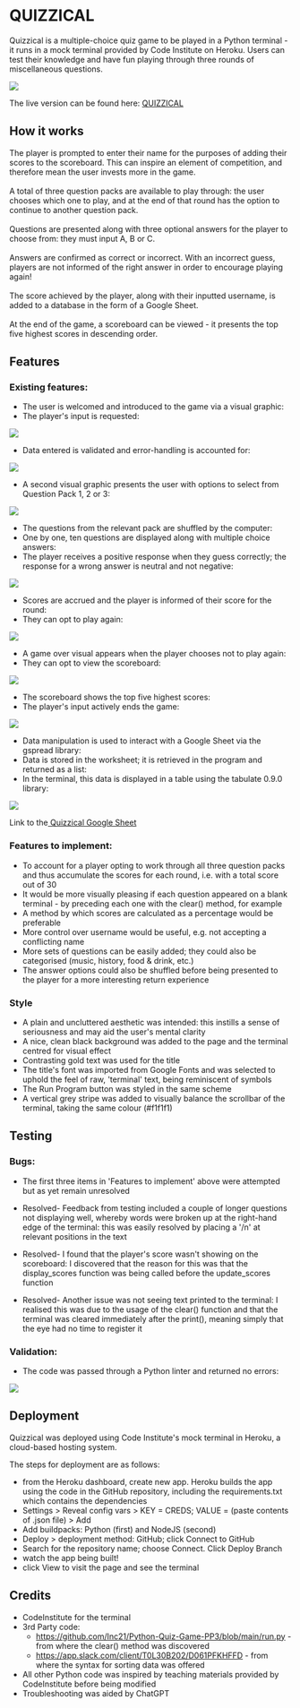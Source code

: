 # QUIZZICAL

Quizzical is a multiple-choice quiz game to be played in a Python terminal - it runs in a mock terminal provided by Code Institute on Heroku.
Users can test their knowledge and have fun playing through three rounds of miscellaneous questions.

<img src="https://github.com/jillusc/QUIZ/blob/main/README%20documentation/quizzical-amiresponsive.webp">

The live version can be found here: <a href="https://quizzically-6a77b78fbbe8.herokuapp.com/">QUIZZICAL</a>



## How it works

The player is prompted to enter their name for the purposes of adding their scores to the scoreboard. This can inspire an element of competition, and therefore mean the user invests more in the game.<br><br>
A total of three question packs are available to play through: the user chooses which one to play, and at the end of that round has the option to continue to another question pack.<br><br>
Questions are presented along with three optional answers for the player to choose from: they must input A, B or C.<br><br>
Answers are confirmed as correct or incorrect. With an incorrect guess, players are not informed of the right answer in order to encourage playing again!<br><br>
The score achieved by the player, along with their inputted username, is added to a database in the form of a Google Sheet.<br><br>
At the end of the game, a scoreboard can be viewed - it presents the top five highest scores in descending order.



## Features

### Existing features:
* The user is welcomed and introduced to the game via a visual graphic:<br>
* The player's input is requested:
<img src="https://github.com/jillusc/QUIZ/blob/main/README%20documentation/quizzical-screen1.webp">


* Data entered is validated and error-handling is accounted for:
<img src="https://github.com/jillusc/QUIZ/blob/main/README%20documentation/quizzical error handling.webp">


* A second visual graphic presents the user with options to select from Question Pack 1, 2 or 3:
<img src="https://github.com/jillusc/QUIZ/blob/main/README%20documentation/quizzical-screen2.webp">


* The questions from the relevant pack are shuffled by the computer:<br>
* One by one, ten questions are displayed along with multiple choice answers:
* The player receives a positive response when they guess correctly; the response for a wrong answer is neutral and not negative:
<img src="https://github.com/jillusc/QUIZ/blob/main/README%20documentation/quizzical-screen3.webp">


* Scores are accrued and the player is informed of their score for the round:<br>
* They can opt to play again:
<img src="https://github.com/jillusc/QUIZ/blob/main/README%20documentation/quizzical-screen3b.webp">


* A game over visual appears when the player chooses not to play again:<br>
* They can opt to view the scoreboard:
<img src="https://github.com/jillusc/QUIZ/blob/main/README%20documentation/quizzical-screen4.webp">


* The scoreboard shows the top five highest scores:
* The player's input actively ends the game:
<img src="https://github.com/jillusc/QUIZ/blob/main/README%20documentation/quizzical-screen5.webp">


* Data manipulation is used to interact with a Google Sheet via the gspread library:
* Data is stored in the worksheet; it is retrieved in the program and returned as a list:
* In the terminal, this data is displayed in a table using the tabulate 0.9.0 library:
<img src="https://github.com/jillusc/QUIZ/blob/main/README%20documentation/quizzical scoresheet.webp">

Link to the<a href="https://docs.google.com/spreadsheets/d/14aBiAc2JxeRauvC3_H2hoN2Nm3y-RgxoWKx92Rbr--I/edit?usp=sharing"> Quizzical Google Sheet</a>


### Features to implement:
* To account for a player opting to work through all three question packs and thus accumulate the scores for each round, i.e. with a total score out of 30
* It would be more visually pleasing if each question appeared on a blank terminal - by preceding each one with the clear() method, for example
* A method by which scores are calculated as a percentage would be preferable
* More control over username would be useful, e.g. not accepting a conflicting name
* More sets of questions can be easily added; they could also be categorised (music, history, food & drink, etc.)
* The answer options could also be shuffled before being presented to the player for a more interesting return experience


### Style
* A plain and uncluttered aesthetic was intended: this instills a sense of seriousness and may aid the user's mental clarity
* A nice, clean black background was added to the page and the terminal centred for visual effect
* Contrasting gold text was used for the title
* The title's font was imported from Google Fonts and was selected to uphold the feel of raw, 'terminal' text, being reminiscent of symbols
* The Run Program button was styled in the same scheme
* A vertical grey stripe was added to visually balance the scrollbar of the terminal, taking the same colour (#f1f1f1)



## Testing

### Bugs:
* The first three items in 'Features to implement' above were attempted but as yet remain unresolved

* Resolved- Feedback from testing included a couple of longer questions not displaying well, whereby words were broken up at the right-hand edge of the terminal: this was easily resolved by placing a '/n' at relevant positions in the text
* Resolved- I found that the player's score wasn't showing on the scoreboard: I discovered that the reason for this was that the display_scores function was being called before the update_scores function
* Resolved- Another issue was not seeing text printed to the terminal: I realised this was due to the usage of the clear() function and that the terminal was cleared immediately after the print(), meaning simply that the eye had no time to register it

### Validation:
* The code was passed through a Python linter and returned no errors:
<img src="https://github.com/jillusc/QUIZ/blob/main/README%20documentation/python-linter-pass.webp">



## Deployment

Quizzical was deployed using Code Institute's mock terminal in Heroku, a cloud-based hosting system.

The steps for deployment are as follows:
  * from the Heroku dashboard, create new app. Heroku builds the app using the code in the GitHub repository, including the requirements.txt which contains the dependencies
  * Settings > Reveal config vars > KEY = CREDS; VALUE = (paste contents of .json file) > Add
  * Add buildpacks: Python (first) and NodeJS (second)
  * Deploy > deployment method: GitHub; click Connect to GitHub
  * Search for the repository name; choose Connect. Click Deploy Branch
  * watch the app being built!
  * click View to visit the page and see the terminal



## Credits

* CodeInstitute for the terminal
* 3rd Party code:
  * https://github.com/Inc21/Python-Quiz-Game-PP3/blob/main/run.py - from where the clear() method was discovered
  * https://app.slack.com/client/T0L30B202/D061PFKHFFD - from where the syntax for sorting data was offered
* All other Python code was inspired by teaching materials provided by CodeInstitute before being modified
* Troubleshooting was aided by ChatGPT

